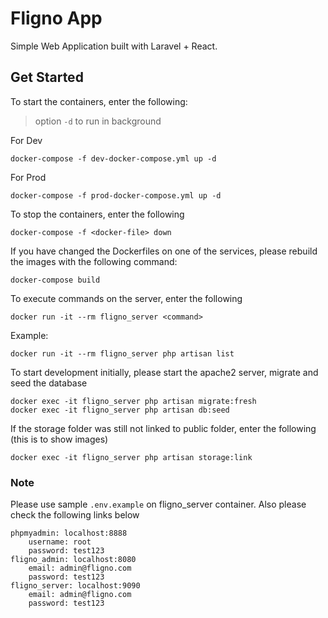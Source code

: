 # Fligno App

Simple Web Application built with Laravel + React.

## Get Started

To start the containers, enter the following:
> option `-d` to run in background

For Dev
```
docker-compose -f dev-docker-compose.yml up -d
```

For Prod
```
docker-compose -f prod-docker-compose.yml up -d
```

To stop the containers, enter the following
```
docker-compose -f <docker-file> down
```

If you have changed the Dockerfiles on one of the services, please rebuild the images with the following command:
```
docker-compose build
```

To execute commands on the server, enter the following
```
docker run -it --rm fligno_server <command>
```
Example:
```
docker run -it --rm fligno_server php artisan list
```

To start development initially, please start the apache2 server, migrate and seed the database
```
docker exec -it fligno_server php artisan migrate:fresh
docker exec -it fligno_server php artisan db:seed
```
If the storage folder was still not linked to public folder, enter the following (this is to show images)
```
docker exec -it fligno_server php artisan storage:link
```

### Note
Please use sample `.env.example` on fligno_server container. Also please check the following links below

	phpmyadmin: localhost:8888
		username: root
		password: test123
	fligno_admin: localhost:8080
		email: admin@fligno.com
		password: test123
	fligno_server: localhost:9090
		email: admin@fligno.com
		password: test123